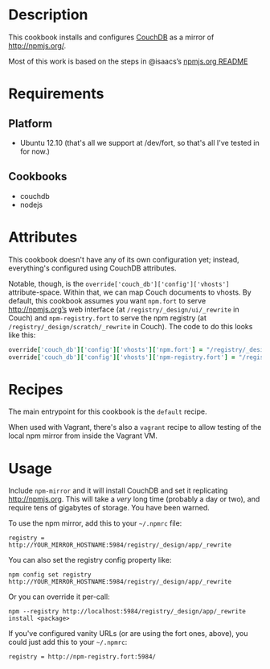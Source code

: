 Description
===========

This cookbook installs and configures [CouchDB](https://couchdb.apache.org) as a mirror of http://npmjs.org/.

Most of this work is based on the steps in @isaacs’s [npmjs.org README](https://github.com/isaacs/npmjs.org/blob/master/README.md)

Requirements
============

Platform
--------

* Ubuntu 12.10 (that's all we support at /dev/fort, so that's all I've tested in for now.)

Cookbooks
---------

* couchdb
* nodejs

Attributes
==========

This cookbook doesn't have any of its own configuration yet; instead, everything's configured using CouchDB attributes.

Notable, though, is the `override['couch_db']['config']['vhosts']` attribute-space. Within that, we can map Couch documents to vhosts. By default, this cookbook assumes you want `npm.fort` to serve http://npmjs.org’s web interface (at `/registry/_design/ui/_rewrite` in Couch) and `npm-registry.fort` to serve the npm registry (at `/registry/_design/scratch/_rewrite` in Couch). The code to do this looks like this:

```ruby
override['couch_db']['config']['vhosts']['npm.fort'] = "/registry/_design/ui/_rewrite"
override['couch_db']['config']['vhosts']['npm-registry.fort'] = "/registry/_design/scratch/_rewrite"
```

Recipes
=======

The main entrypoint for this cookbook is the `default` recipe.

When used with Vagrant, there's also a `vagrant` recipe to allow testing of the local npm mirror from inside the Vagrant VM.

Usage
=====

Include `npm-mirror` and it will install CouchDB and set it replicating http://npmjs.org. This will take a _very_ long time (probably a day or two), and require tens of gigabytes of storage. You have been warned.

To use the npm mirror, add this to your `~/.npmrc` file:

    registry = http://YOUR_MIRROR_HOSTNAME:5984/registry/_design/app/_rewrite

You can also set the registry config property like:

    npm config set registry http://YOUR_MIRROR_HOSTNAME:5984/registry/_design/app/_rewrite

Or you can override it per-call:

    npm --registry http://localhost:5984/registry/_design/app/_rewrite install <package>

If you've configured vanity URLs (or are using the fort ones, above), you could just add this to your `~/.npmrc`:

    registry = http://npm-registry.fort:5984/